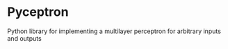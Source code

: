 # Pyceptron
Python library for implementing a multilayer perceptron for arbitrary inputs and outputs
